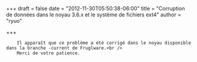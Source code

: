 
+++
draft = false
date = "2012-11-30T05:50:38-06:00"
title = "Corruption de données dans le noyau 3.6.x et le système de fichiers ext4"
author = "ryuo"

+++

        Il apparaît que ce problème a été corrigé dans le noyau disponible dans la branche -current de Fruglware.<br />
        Merci de votre patience.
    
    